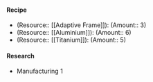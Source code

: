 #### Recipe
- (Resource:: [[Adaptive Frame]]): (Amount:: 3)
- (Resource:: [[Aluminium]]): (Amount:: 6)
- (Resource:: [[Titanium]]): (Amount:: 5)

#### Research
- Manufacturing 1